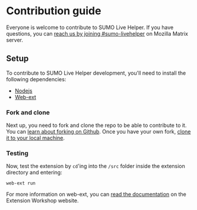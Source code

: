 # Contribution guide

Everyone is welcome to contribute to SUMO Live Helper. If you have questions, you
can [reach us by joining #sumo-livehelper][matrix] on 
Mozilla Matrix server.

[matrix]: https://chat.mozilla.org/#/room/#sumo-livehelper:mozilla.org

## Setup

To contribute to SUMO Live Helper development, you'll need to install the
following dependencies:

* [Nodejs](https://nodejs.org/)
* [Web-ext](https://github.com/mozilla/web-ext)

### Fork and clone

Next up, you need to fork and clone the repo to be able to contribute to it. 
You can [learn about forking on Github][fork]. Once you have your own fork, 
[clone it to your local machine][clone].

[fork]: https://help.github.com/articles/fork-a-repo
[clone]: https://help.github.com/articles/cloning-a-repository/

### Testing

Now, test the extension by `cd`'ing into the `/src` folder inside the extension 
directory and entering:

`web-ext run`

For more information on web-ext, you can [read the documentation][web-ext] on the 
Extension Workshop website.

[web-ext]: https://extensionworkshop.com/documentation/develop/getting-started-with-web-ext/#using-web-ext-section

